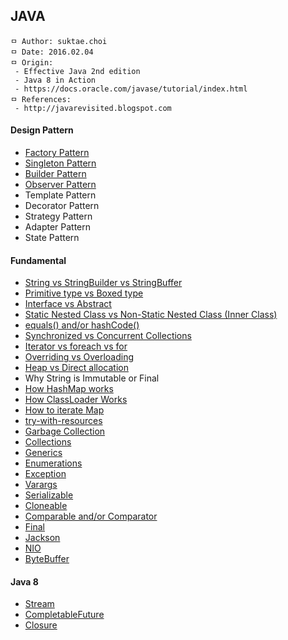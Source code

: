 ## JAVA

```
ㅁ Author: suktae.choi
ㅁ Date: 2016.02.04
ㅁ Origin:
 - Effective Java 2nd edition
 - Java 8 in Action
 - https://docs.oracle.com/javase/tutorial/index.html
ㅁ References:
 - http://javarevisited.blogspot.com
```

#### Design Pattern
 - [Factory Pattern](https://github.com/agongi/study/tree/master/java/factory-pattern/)
 - [Singleton Pattern](https://github.com/agongi/study/tree/master/java/singleton-pattern/)
 - [Builder Pattern](https://github.com/agongi/study/tree/master/java/builder-pattern/)
 - [Observer Pattern](https://github.com/agongi/study/tree/master/java/observer-pattern/)
 - Template Pattern
 - Decorator Pattern
 - Strategy Pattern
 - Adapter Pattern
 - State Pattern

#### Fundamental
 - [String vs StringBuilder vs StringBuffer](https://github.com/agongi/study/tree/master/java/string-stringbuilder-stringbuffer/)
 - [Primitive type vs Boxed type](https://github.com/agongi/study/tree/master/java/primitive-boxed/)
 - [Interface vs Abstract](https://github.com/agongi/study/tree/master/java/interface-abstract/)
 - [Static Nested Class vs Non-Static Nested Class (Inner Class)](https://github.com/agongi/study/tree/master/java/static-non-static-inner-class/)
 - [equals() and/or hashCode()](https://github.com/agongi/study/tree/master/java/equals-hashcode/)
 - [Synchronized vs Concurrent Collections](https://github.com/agongi/study/tree/master/java/synchronized-concurrent/)
 - [Iterator vs foreach vs for](https://github.com/agongi/study/tree/master/java/iterator-foreach-for/)
 - [Overriding vs Overloading](https://github.com/agongi/study/tree/master/java/overriding-overloading/)
 - [Heap vs Direct allocation](https://github.com/agongi/study/tree/master/java/heap-direct-allocation/)
 - Why String is Immutable or Final
 - [How HashMap works](https://github.com/agongi/study/tree/master/java/how-hashmap-works/)
 - [How ClassLoader Works](https://github.com/agongi/study/tree/master/java/classloader/)
 - [How to iterate Map](https://github.com/agongi/study/tree/master/java/how-to-iterate-map/)
 - [try-with-resources](https://github.com/agongi/study/tree/master/java/try-with-resources/)
 - [Garbage Collection](https://github.com/agongi/study/tree/master/java/garbage-collection/)
 - [Collections](https://github.com/agongi/study/tree/master/java/collections/)
 - [Generics](https://github.com/agongi/study/tree/master/java/generics/)
 - [Enumerations](https://github.com/agongi/study/tree/master/java/enum/)
 - [Exception](https://github.com/agongi/study/tree/master/java/exception/)
 - [Varargs](https://github.com/agongi/study/tree/master/java/varargs/)
 - [Serializable](https://github.com/agongi/study/tree/master/java/serializable/)
 - [Cloneable](https://github.com/agongi/study/tree/master/java/cloneable/)
 - [Comparable and/or Comparator](https://github.com/agongi/study/tree/master/java/comparable-comparator/)
 - [Final](https://github.com/agongi/study/tree/master/java/final/)
 - [Jackson](https://github.com/agongi/study/tree/master/java/jackson/)
 - [NIO](https://github.com/agongi/study/tree/master/java/nio/)
 - [ByteBuffer](https://github.com/agongi/study/tree/master/java/bytebuffer/)

#### Java 8
 - [Stream](https://github.com/agongi/study/tree/master/java/stream/)
 - [CompletableFuture](https://github.com/agongi/study/tree/master/java/completable-future/)
 - [Closure](https://github.com/agongi/study/tree/master/java/closure/)
